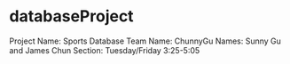 # databaseProject

Project Name: Sports Database
Team Name: ChunnyGu
Names: Sunny Gu and James Chun
Section: Tuesday/Friday 3:25-5:05
